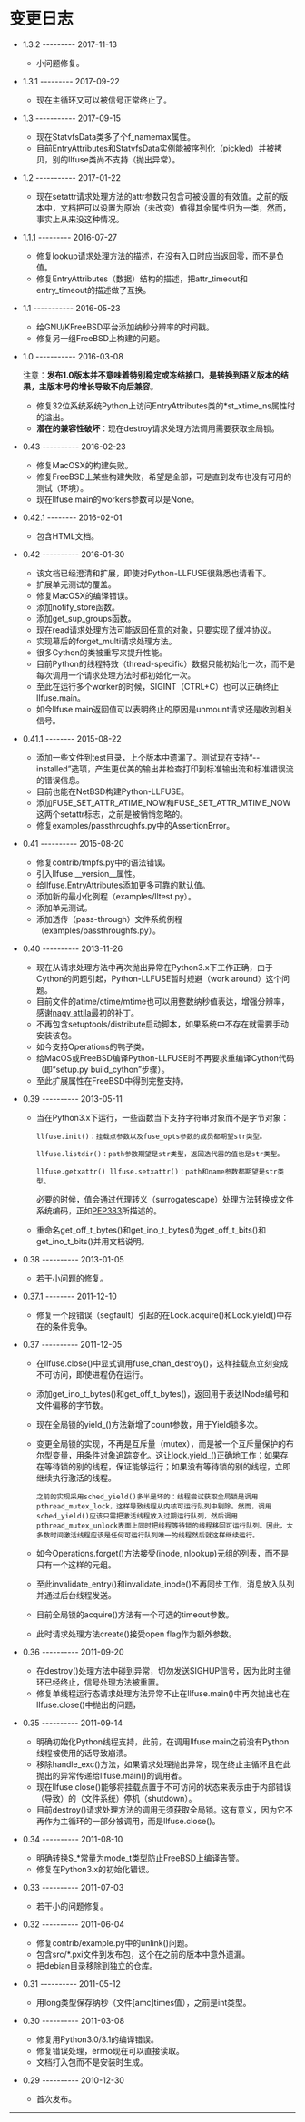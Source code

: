 # 变更日志
- 1.3.2 --------- 2017-11-13
  - 小问题修复。
- 1.3.1 --------- 2017-09-22
  - 现在主循环又可以被信号正常终止了。
- 1.3 ----------- 2017-09-15
  - 现在StatvfsData类多了个f_namemax属性。
  - 目前EntryAttributes和StatvfsData实例能被序列化（pickled）并被拷贝，别的llfuse类尚不支持（抛出异常）。
- 1.2 ----------- 2017-01-22
  - 现在setattr请求处理方法的attr参数只包含可被设置的有效值。之前的版本中，文档把可以设置为原始（未改变）值得其余属性归为一类，然而，事实上从来没这种情况。
- 1.1.1 --------- 2016-07-27
  - 修复lookup请求处理方法的描述，在没有入口时应当返回零，而不是负值。
  - 修复EntryAttributes（数据）结构的描述，把attr_timeout和entry_timeout的描述做了互换。
- 1.1 ----------- 2016-05-23
  - 给GNU/KFreeBSD平台添加纳秒分辨率的时间戳。
  - 修复另一组FreeBSD上构建的问题。
- 1.0 ----------- 2016-03-08

	注意：**发布1.0版本并不意味着特别稳定或冻结接口。是转换到语义版本的结果，主版本号的增长导致不向后兼容**。

  - 修复32位系统系统Python上访问EntryAttributes类的*st_xtime_ns属性时的溢出。
  - **潜在的兼容性破坏**：现在destroy请求处理方法调用需要获取全局锁。
- 0.43 ---------- 2016-02-23
  - 修复MacOSX的构建失败。
  - 修复FreeBSD上某些构建失败，希望是全部，可是直到发布也没有可用的测试（环境）。
  - 现在llfuse.main的workers参数可以是None。
- 0.42.1 -------- 2016-02-01
  - 包含HTML文档。
- 0.42 ---------- 2016-01-30
  - 该文档已经澄清和扩展，即使对Python-LLFUSE很熟悉也请看下。
  - 扩展单元测试的覆盖。
  - 修复MacOSX的编译错误。
  - 添加notify_store函数。
  - 添加get_sup_groups函数。
  - 现在read请求处理方法可能返回任意的对象，只要实现了缓冲协议。
  - 实现幕后的forget_multi请求处理方法。
  - 很多Cython的类被重写来提升性能。
  - 目前Python的线程特效（thread-specific）数据只能初始化一次，而不是每次调用一个请求处理方法时都初始化一次。
  - 至此在运行多个worker的时候，SIGINT（CTRL+C）也可以正确终止llfuse.main。
  - 如今llfuse.main返回值可以表明终止的原因是unmount请求还是收到相关信号。
- 0.41.1 -------- 2015-08-22
  - 添加一些文件到test目录，上个版本中遗漏了。测试现在支持“--installed”选项，产生更优美的输出并检查打印到标准输出流和标准错误流的错误信息。
  - 目前也能在NetBSD构建Python-LLFUSE。
  - 添加FUSE_SET_ATTR_ATIME_NOW和FUSE_SET_ATTR_MTIME_NOW这两个setattr标志，之前是被悄悄忽略的。
  - 修复examples/passthroughfs.py中的AssertionError。
- 0.41 ---------- 2015-08-20
  - 修复contrib/tmpfs.py中的语法错误。
  - 引入llfuse.__version__属性。
  - 给llfuse.EntryAttributes添加更多可靠的默认值。
  - 添加新的最小化例程（examples/lltest.py）。
  - 添加单元测试。
  - 添加透传（pass-through）文件系统例程（examples/passthroughfs.py）。
- 0.40 ---------- 2013-11-26
  - 现在从请求处理方法中再次抛出异常在Python3.x下工作正确，由于Cython的问题引起，Python-LLFUSE暂时规避（work around）这个问题。
  - 目前文件的atime/ctime/mtime也可以用整数纳秒值表达，增强分辨率，感谢[nagy attila][1]最初的补丁。
  - 不再包含setuptools/distribute启动脚本，如果系统中不存在就需要手动安装该包。
  - 如今支持Operations的鸭子类。
  - 给MacOS或FreeBSD编译Python-LLFUSE时不再要求重编译Cython代码（即“setup.py build_cython”步骤）。
  - 至此扩展属性在FreeBSD中得到完整支持。
- 0.39 ---------- 2013-05-11
  - 当在Python3.x下运行，一些函数当下支持字符串对象而不是字节对象：

		llfuse.init()：挂载点参数以及fuse_opts参数的成员都期望str类型。

		llfuse.listdir()：path参数期望是str类型，返回迭代器的值也是str类型。

		llfuse.getxattr() llfuse.setxattr()：path和name参数都期望是str类型。

	必要的时候，值会通过代理转义（surrogatescape）处理方法转换成文件系统编码，正如[PEP383][0]所描述的。

  - 重命名get_off_t_bytes()和get_ino_t_bytes()为get_off_t_bits()和get_ino_t_bits()并用文档说明。

- 0.38 ---------- 2013-01-05
  - 若干小问题的修复。
- 0.37.1 -------- 2011-12-10
  - 修复一个段错误（segfault）引起的在Lock.acquire()和Lock.yield()中存在的条件竞争。
- 0.37 ---------- 2011-12-05
  - 在llfuse.close()中显式调用fuse_chan_destroy()，这样挂载点立刻变成不可访问，即使进程仍在运行。
  - 添加get_ino_t_bytes()和get_off_t_bytes()，返回用于表达INode编号和文件偏移的字节数。
  - 现在全局锁的yield_()方法新增了count参数，用于Yield锁多次。
  - 变更全局锁的实现，不再是互斥量（mutex），而是被一个互斥量保护的布尔型变量，用条件对象追踪变化。这让lock.yield_()正确地工作：如果存在等待锁的别的线程，保证能够运行；如果没有等待锁的别的线程，立即继续执行激活的线程。

		之前的实现采用sched_yield()多半是坏的：线程尝试获取全局锁是调用pthread_mutex_lock，这样导致线程从内核可运行队列中剔除。然而，调用sched_yield()应该只需把激活线程放入过期运行队列，然后调用pthread_mutex_unlock表面上同时把线程等待锁的线程移回可运行队列。因此，大多数时间激活线程应该是任何可运行队列唯一的线程然后就这样继续运行。

  - 如今Operations.forget()方法接受(inode, nlookup)元组的列表，而不是只有一个这样的元组。
  - 至此invalidate_entry()和invalidate_inode()不再同步工作，消息放入队列并通过后台线程发送。
  - 目前全局锁的acquire()方法有一个可选的timeout参数。
  - 此时请求处理方法create()接受open flag作为额外参数。
- 0.36 ---------- 2011-09-20
  - 在destroy()处理方法中碰到异常，切勿发送SIGHUP信号，因为此时主循环已经终止，信号处理方法被重置。
  - 修复单线程运行态请求处理方法异常不止在llfuse.main()中再次抛出也在llfuse.close()中抛出的问题，
- 0.35 ---------- 2011-09-14
  - 明确初始化Python线程支持，此前，在调用llfuse.main之前没有Python线程被使用的话导致崩溃。
  - 移除handle_exc()方法，如果请求处理抛出异常，现在终止主循环且在此抛出的异常传递给llfuse.main()的调用者。
  - 现在llfuse.close()能够将挂载点置于不可访问的状态来表示由于内部错误（导致）的（文件系统）停机（shutdown）。
  - 目前destroy()请求处理方法的调用无须获取全局锁。这有意义，因为它不再作为主循环的一部分被调用，而是llfuse.close()。
- 0.34 ---------- 2011-08-10
  - 明确转换S_*常量为mode_t类型防止FreeBSD上编译告警。
  - 修复在Python3.x的初始化错误。
- 0.33 ---------- 2011-07-03
  - 若干小的问题修复。
- 0.32 ---------- 2011-06-04
  - 修复contrib/example.py中的unlink()问题。
  - 包含src/*.pxi文件到发布包，这个在之前的版本中意外遗漏。
  - 把debian目录移除到独立的仓库。
- 0.31 ---------- 2011-05-12
  - 用long类型保存纳秒（文件[amc]times值），之前是int类型。
- 0.30 ---------- 2011-03-08
  - 修复用Python3.0/3.1的编译错误。
  - 修复错误处理，errno现在可以直接读取。
  - 文档打入包而不是安装时生成。
- 0.29 ---------- 2010-12-30
  - 首次发布。

---
[0]: http://www.python.org/dev/peps/pep-0383
[1]: nagy.attila@gmail.com